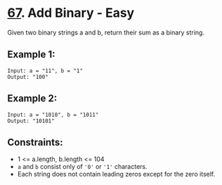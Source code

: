 # [67](https://leetcode.com/problems/add-binary). Add Binary - Easy

Given two binary strings a and b, return their sum as a binary string.

## Example 1:

```
Input: a = "11", b = "1"
Output: "100"
```

## Example 2:

```
Input: a = "1010", b = "1011"
Output: "10101"
```

## Constraints:

- 1 <= a.length, b.length <= 104
- `a` and `b` consist only of `'0'` or `'1'` characters.
- Each string does not contain leading zeros except for the zero itself.
